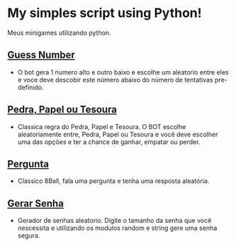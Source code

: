 # My simples script using Python!

Meus minigames utilizando python.

## [Guess Number](https://github.com/vortexzjs/python_studies/blob/main/guessanumber.py)
- O bot gera 1 numero alto e outro baixo e escolhe um aleatorio entre eles e voce deve descobir este número abaixo do número de tentativas pre-definido.

## [Pedra, Papel ou Tesoura](https://github.com/vortexzjs/python_studies/blob/main/RockPaperScissors.py)
- Classica regra do Pedra, Papel e Tesoura. O BOT escolhe aleatoriamente entre, Pedra, Papel ou Tesoura e você deve escolher uma das opções e ter a chance de ganhar, empatar ou perder.

## [Pergunta](https://github.com/vortexzjs/python_studies/blob/main/eightball.py)
- Classico 8Ball, fala uma pergunta e tenha uma resposta aleatória.

## [Gerar Senha](https://github.com/vortexzjs/python_studies/blob/main/gerarsenha.py)
- Gerador de senhas aleatorio. Digite o tamanho da senha que você nescessita e utilizando os modulos random e string gere uma senha segura.

